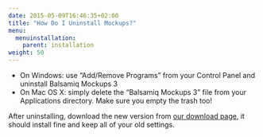 ```yaml
---
date: 2015-05-09T16:46:35+02:00
title: "How Do I Uninstall Mockups?"
menu:
  menuinstallation:
    parent: installation
weight: 50
---
```

*   On Windows: use “Add/Remove Programs” from your Control Panel and uninstall Balsamiq Mockups 3
*   On Mac OS X: simply delete the “Balsamiq Mockups 3” file from your Applications directory. Make sure you empty the trash too!

After uninstalling, download the new version from [our download page](https://balsamiq.com/download/), it should install fine and keep all of your old settings.
